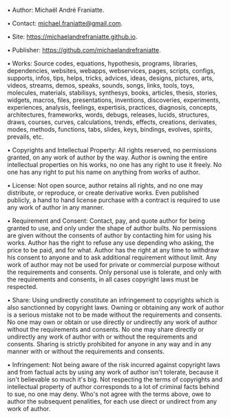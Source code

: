 ﻿  
• Author: Michaël André Franiatte.  
  
• Contact: michael.franiatte@gmail.com.  
  
• Site: https://michaelandrefraniatte.github.io.  
  
• Publisher: https://github.com/michaelandrefraniatte.  
  
• Works: Source codes, equations, hypothesis, programs, libraries, dependencies, websites, webapps, webservices, pages, scripts, configs, supports, infos, tips, helps, tricks, advices, ideas, designs, pictures, arts, videos, streams, demos, speaks, sounds, songs, links, tools, toys, molecules, materials, stabilisys, synthesys, books, articles, thesis, stories, widgets, macros, files, presentations, inventions, discoveries, experiments, experiences, analysis, feelings, expertisis, practices, diagnosis, concepts, architectures, frameworks, words, debugs, releases, lucids, structures, draws, courses, curves, calculations, trends, effects, creations, derivates, modes, methods, functions, tabs, slides, keys, bindings, evolves, spirits, prevails, etc.  
  
• Copyrights and Intellectual Property: All rights reserved, no permissions granted, on any work of author by the way. Author is owning the entire intellectual properties on his works, no one has any right to use it freely. No one has any right to put his name on anything from works of author.  
  
• License: Not open source, author retains all rights, and no one may distribute, or reproduce, or create derivative works. Even published publicly, a hand to hand license purchase with a contract is required to use any work of author in any manner.  
  
• Requirement and Consent: Contact, pay, and quote author for being granted to use, and only under the shape of author builts. No permissions are given without the consents of author by contacting him for using his works. Author has the right to refuse any use depending who asking, the price to be paid, and for what. Author has the right at any time to withdraw his consent to anyone and to ask additional requirement without limit. Any work of author may not be used for private or commercial purpose without the requirements and consents. Only personal use is tolerate, and only with the requirements and consents, in all cases copyright laws must be respected.  
  
• Share: Using undirectly constitute an infringement to copyrights which is also sanctionned by copyright laws. Owning or obtaining any work of author is a serious mistake not to be made without the requirements and consents. No one may own or obtain or use directly or undirectly any work of author without the requirements and consents. No one may share directly or undirectly any work of author with or without the requirements and consents. Sharing is strictly prohibited for anyone in any way and in any manner with or without the requirements and consents.  
  
• Infringement: Not being aware of the risk incurred against copyright laws and from factual acts by using any work of author isn't tolerate, because it isn't believable so much it's big. Not respecting the terms of copyrights and intellectual property of author corresponds to a lot of criminal facts behind to sue, no one may deny. Who's not agree with the terms above, owe to author the subsequent penalities, for each use direct or undirect from any work of author.  
  